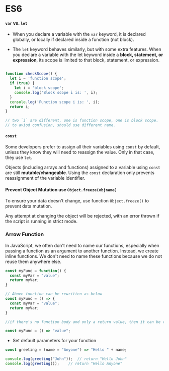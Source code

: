 # ES6

#### `var` vs. `let`

  - When you declare a variable with the `var` keyword, it is declared globally, or locally if declared inside a function (not block).

  - The `let` keyword behaves similarly, but with some extra features. When you declare a variable with the let keyword inside a **block, statement, or expression**, its scope is limited to that block, statement, or expression.

```javascript

function checkScope() {
  let i = 'function scope';
  if (true) {
    let i = 'block scope';
    console.log('Block scope i is: ', i);
  }
  console.log('Function scope i is: ', i);
  return i;
}

// two `i` are different, one is function scope, one is block scope.
// to aviod confusion, should use different name.

```

#### `const` 

Some developers prefer to assign all their variables using `const` by default, unless they know they will need to reassign the value. Only in that case, they use `let`.

Objects (including arrays and functions) assigned to a variable using `const` are still **mutable/changeable**. Using the `const` declaration only prevents reassignment of the variable identifier.

#### Prevent Object Mutation use `Object.freeze(objname)`

To ensure your data doesn't change, use function `Object.freeze()` to prevent data mutation.

Any attempt at changing the object will be rejected, with an error thrown if the script is running in strict mode.

### Arrow Function

In JavaScript, we often don't need to name our functions, especially when passing a function as an argument to another function. Instead, we create inline functions. We don't need to name these functions because we do not reuse them anywhere else.

```js
const myFunc = function() {
  const myVar = "value";
  return myVar;
}

// Above function can be rewritten as below
const myFunc = () => {
  const myVar = "value";
  return myVar;
}

//if there's no function body and only a return value, then it can be rewritten like below.

const myFunc = () => "value";
```

- Set default parameters for your function

```js
const greeting = (name = "Anyone") => "Hello " + name;

console.log(greeting("John"));  // return "Hello John"
console.log(greeting());    // return "Hello Anyone"
```



























